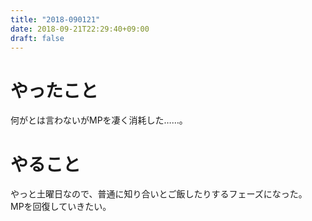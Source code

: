 ```yaml
---
title: "2018-090121"
date: 2018-09-21T22:29:40+09:00
draft: false
---
```


# やったこと  
何がとは言わないがMPを凄く消耗した……。  

# やること  
やっと土曜日なので、普通に知り合いとご飯したりするフェーズになった。  
MPを回復していきたい。  
